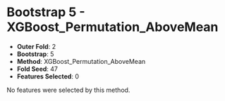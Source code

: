 # Bootstrap 5 - XGBoost_Permutation_AboveMean

- **Outer Fold**: 2
- **Bootstrap**: 5
- **Method**: XGBoost_Permutation_AboveMean
- **Fold Seed**: 47
- **Features Selected**: 0

No features were selected by this method.

